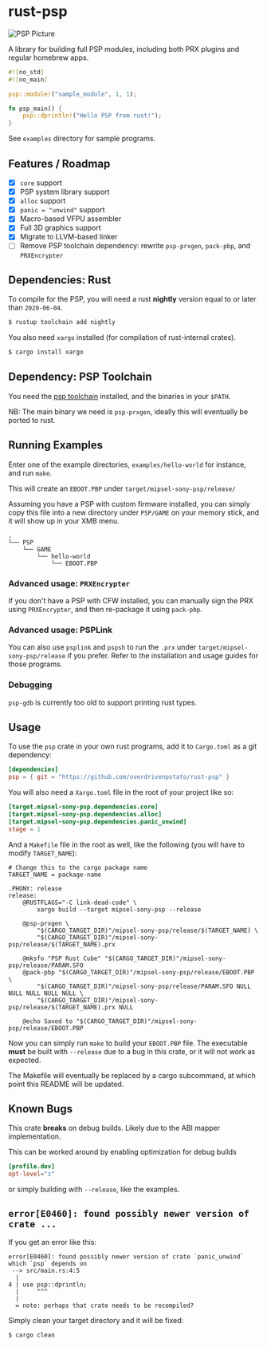 # rust-psp

![PSP Picture](psp-hello-world.jpg)

A library for building full PSP modules, including both PRX plugins and regular
homebrew apps.

```rust
#![no_std]
#![no_main]

psp::module!("sample_module", 1, 1);

fn psp_main() {
    psp::dprintln!("Hello PSP from rust!");
}
```

See `examples` directory for sample programs.

## Features / Roadmap

- [x] `core` support
- [x] PSP system library support
- [x] `alloc` support
- [x] `panic = "unwind"` support
- [x] Macro-based VFPU assembler
- [x] Full 3D graphics support
- [x] Migrate to LLVM-based linker
- [ ] Remove PSP toolchain dependency: rewrite `psp-prxgen`, `pack-pbp`, and
      `PRXEncrypter`

## Dependencies: Rust

To compile for the PSP, you will need a rust **nightly** version equal to or
later than `2020-06-04`.

```sh
$ rustup toolchain add nightly
```

You also need `xargo` installed (for compilation of rust-internal crates).

```sh
$ cargo install xargo
```

## Dependency: PSP Toolchain

You need the [psp toolchain] installed, and the binaries in your `$PATH`.

NB: The main binary we need is `psp-prxgen`, ideally this will eventually be
ported to rust.

[psp toolchain]: https://github.com/pspdev/psptoolchain

## Running Examples

Enter one of the example directories, `examples/hello-world` for instance, and
run `make`.

This will create an `EBOOT.PBP` under `target/mipsel-sony-psp/release/`

Assuming you have a PSP with custom firmware installed, you can simply copy this
file into a new directory under `PSP/GAME` on your memory stick, and it will
show up in your XMB menu.

```
.
└── PSP
    └── GAME
        └── hello-world
            └── EBOOT.PBP
```

### Advanced usage: `PRXEncrypter`

If you don't have a PSP with CFW installed, you can manually sign the PRX using
`PRXEncrypter`, and then re-package it using `pack-pbp`.

### Advanced usage: PSPLink

You can also use `psplink` and `pspsh` to run the `.prx` under
`target/mipsel-sony-psp/release` if you prefer. Refer to the installation and
usage guides for those programs.

### Debugging

`psp-gdb` is currently too old to support printing rust types.

## Usage

To use the `psp` crate in your own rust programs, add it to `Cargo.toml`
as a git dependency:

```toml
[dependencies]
psp = { git = "https://github.com/overdrivenpotato/rust-psp" }
```

You will also need a `Xargo.toml` file in the root of your project like so:

```toml
[target.mipsel-sony-psp.dependencies.core]
[target.mipsel-sony-psp.dependencies.alloc]
[target.mipsel-sony-psp.dependencies.panic_unwind]
stage = 1
```

And a `Makefile` file in the root as well, like the following (you will have to
modify `TARGET_NAME`):

```make
# Change this to the cargo package name
TARGET_NAME = package-name

.PHONY: release
release:
	@RUSTFLAGS="-C link-dead-code" \
		xargo build --target mipsel-sony-psp --release

	@psp-prxgen \
		"$(CARGO_TARGET_DIR)"/mipsel-sony-psp/release/$(TARGET_NAME) \
		"$(CARGO_TARGET_DIR)"/mipsel-sony-psp/release/$(TARGET_NAME).prx

	@mksfo "PSP Rust Cube" "$(CARGO_TARGET_DIR)"/mipsel-sony-psp/release/PARAM.SFO
	@pack-pbp "$(CARGO_TARGET_DIR)"/mipsel-sony-psp/release/EBOOT.PBP \
		"$(CARGO_TARGET_DIR)"/mipsel-sony-psp/release/PARAM.SFO NULL NULL NULL NULL NULL \
		"$(CARGO_TARGET_DIR)"/mipsel-sony-psp/release/$(TARGET_NAME).prx NULL

	@echo Saved to "$(CARGO_TARGET_DIR)"/mipsel-sony-psp/release/EBOOT.PBP
```

Now you can simply run `make` to build your `EBOOT.PBP` file. The executable
**must** be built with `--release` due to a bug in this crate, or it will not
work as expected.

The Makefile will eventually be replaced by a cargo subcommand, at which point
this README will be updated.

## Known Bugs

This crate **breaks** on debug builds. Likely due to the ABI mapper
implementation.

This can be worked around by enabling optimization for debug builds

```toml
[profile.dev]
opt-level="z"
```
or simply building with `--release`, like the examples.

## `error[E0460]: found possibly newer version of crate ...`

If you get an error like this:

```
error[E0460]: found possibly newer version of crate `panic_unwind` which `psp` depends on
 --> src/main.rs:4:5
  |
4 | use psp::dprintln;
  |     ^^^
  |
  = note: perhaps that crate needs to be recompiled?
```

Simply clean your target directory and it will be fixed:

```sh
$ cargo clean
```
